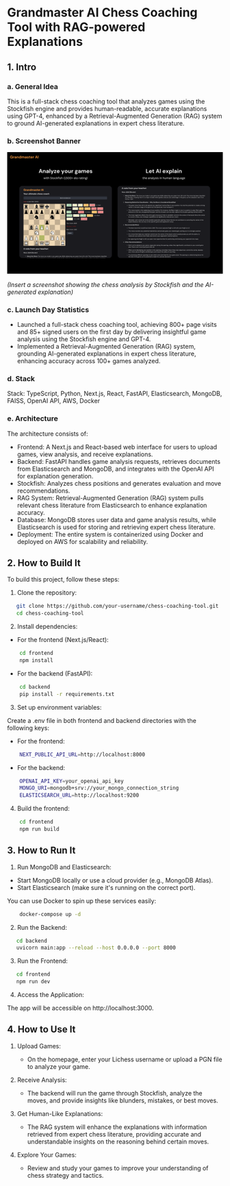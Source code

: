 # Grandmaster AI Chess Coaching Tool with RAG-powered Explanations

## 1. Intro

### a. General Idea

This is a full-stack chess coaching tool that analyzes games using the Stockfish engine and provides human-readable, accurate explanations using GPT-4, enhanced by a Retrieval-Augmented Generation (RAG) system to ground AI-generated explanations in expert chess literature.

### b. Screenshot Banner

![Game Analysis and Explanation](./screenshots/banner.png)

*(Insert a screenshot showing the chess analysis by Stockfish and the AI-generated explanation)*

### c. Launch Day Statistics

- Launched a full-stack chess coaching tool, achieving 800+ page visits and 85+ signed users on the first day by delivering insightful game analysis using the Stockfish engine and GPT-4.
- Implemented a Retrieval-Augmented Generation (RAG) system, grounding AI-generated explanations in expert chess literature, enhancing accuracy across 100+ games analyzed.

### d. Stack

Stack: TypeScript, Python, Next.js, React, FastAPI, Elasticsearch, MongoDB, FAISS, OpenAI API, AWS, Docker

### e. Architecture

The architecture consists of:

- Frontend: A Next.js and React-based web interface for users to upload games, view analysis, and receive explanations.
- Backend: FastAPI handles game analysis requests, retrieves documents from Elasticsearch and MongoDB, and integrates with the OpenAI API for explanation generation.
- Stockfish: Analyzes chess positions and generates evaluation and move recommendations.
- RAG System: Retrieval-Augmented Generation (RAG) system pulls relevant chess literature from Elasticsearch to enhance explanation accuracy.
- Database: MongoDB stores user data and game analysis results, while Elasticsearch is used for storing and retrieving expert chess literature.
- Deployment: The entire system is containerized using Docker and deployed on AWS for scalability and reliability.

## 2. How to Build It

To build this project, follow these steps:

1. Clone the repository:

```bash
   git clone https://github.com/your-username/chess-coaching-tool.git
   cd chess-coaching-tool
```

2. Install dependencies:

- For the frontend (Next.js/React):

```bash
    cd frontend
    npm install
```

- For the backend (FastAPI):

```bash
    cd backend
    pip install -r requirements.txt
```
     
3. Set up environment variables:

Create a .env file in both frontend and backend directories with the following keys:

- For the frontend:
    
```bash
    NEXT_PUBLIC_API_URL=http://localhost:8000
```

- For the backend:
    
```bash
    OPENAI_API_KEY=your_openai_api_key
    MONGO_URI=mongodb+srv://your_mongo_connection_string
    ELASTICSEARCH_URL=http://localhost:9200
```

4. Build the frontend:
   
```bash
    cd frontend
    npm run build
```

## 3. How to Run It

1. Run MongoDB and Elasticsearch:

- Start MongoDB locally or use a cloud provider (e.g., MongoDB Atlas).
- Start Elasticsearch (make sure it's running on the correct port).

You can use Docker to spin up these services easily:

```bash
    docker-compose up -d
```

2. Run the Backend:

```bash
   cd backend
   uvicorn main:app --reload --host 0.0.0.0 --port 8000
```

3. Run the Frontend:

```bash
   cd frontend
   npm run dev
```

4. Access the Application:

The app will be accessible on http://localhost:3000.

## 4. How to Use It

1. Upload Games:
   - On the homepage, enter your Lichess username or upload a PGN file to analyze your game.

2. Receive Analysis:
   - The backend will run the game through Stockfish, analyze the moves, and provide insights like blunders, mistakes, or best moves.

3. Get Human-Like Explanations:
   - The RAG system will enhance the explanations with information retrieved from expert chess literature, providing accurate and understandable insights on the reasoning behind certain moves.

4. Explore Your Games:
   - Review and study your games to improve your understanding of chess strategy and tactics.